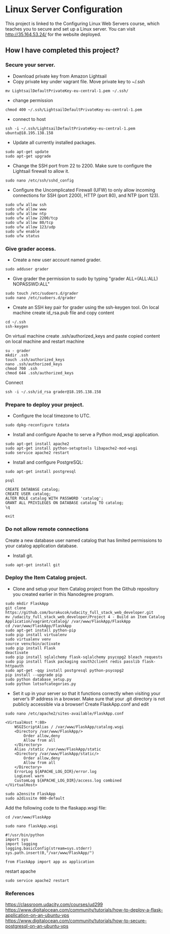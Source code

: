 # Linux Server Configuration
This project is linked to the Configuring Linux Web Servers course, which teaches you to secure and set up a Linux server. 
You can visit http://35.164.53.24/ for the website deployed.

## How I have completed this project?

### Secure your server.
* Download private key from Amazon Lightsail
* Copy private key under vagrant file. Move private key to ~/.ssh
```
mv LightsailDefaultPrivateKey-eu-central-1.pem ~/.ssh/
```
* change permission
```
chmod 400 ~/.ssh/LightsailDefaultPrivateKey-eu-central-1.pem
```
* connect to host
```
ssh -i ~/.ssh/LightsailDefaultPrivateKey-eu-central-1.pem ubuntu@18.195.138.158
```
* Update all currently installed packages.
```
sudo apt-get update
sudo apt-get upgrade
```
* Change the SSH port from 22 to 2200. Make sure to configure the Lightsail firewall to allow it.
```
sudo nano /etc/ssh/sshd_config
```
* Configure the Uncomplicated Firewall (UFW) to only allow incoming connections for SSH (port 2200), HTTP (port 80), and NTP (port 123).
```
sudo ufw allow ssh
sudo ufw allow www
sudo ufw allow ntp
sudo ufw allow 2200/tcp
sudo ufw allow 80/tcp
sudo ufw allow 123/udp
sudo ufw enable 
sudo ufw status
```
### Give grader access.
* Create a new user account named grader.
```
sudo adduser grader
```
* Give grader the permission to sudo by typing "grader ALL=(ALL:ALL) NOPASSWD:ALL"
```
sudo touch /etc/sudoers.d/grader
sudo nano /etc/sudoers.d/grader
```

* Create an SSH key pair for grader using the ssh-keygen tool.
On local machine create id_rsa.pub file and copy content
```
cd ~/.ssh
ssh-keygen
```
On virtual machine create .ssh/authorized_keys and paste copied content on local machine and restart machine
```
su - grader
mkdir .ssh
touch .ssh/authorized_keys
nano .ssh/authorized_keys
chmod 700 .ssh
chmod 644 .ssh/authorized_keys
```
Connect
```
ssh -i ~/.ssh/id_rsa grader@18.195.138.158
```

### Prepare to deploy your project.
* Configure the local timezone to UTC.
```
sudo dpkg-reconfigure tzdata
```
* Install and configure Apache to serve a Python mod_wsgi application.

```
sudo apt-get install apache2
sudo apt-get install python-setuptools libapache2-mod-wsgi
sudo service apache2 restart
```
* Install and configure PostgreSQL:
```
sudo apt-get install postgresql
```

```
psql
```

```
CREATE DATABASE catalog;
CREATE USER catalog;
ALTER ROLE catalog WITH PASSWORD 'catalog';
GRANT ALL PRIVILEGES ON DATABASE catalog TO catalog;
\q
```

```
exit
```

### Do not allow remote connections
Create a new database user named catalog that has limited permissions to your catalog application database.
* Install git.
```
sudo apt-get install git
```

### Deploy the Item Catalog project.
* Clone and setup your Item Catalog project from the Github repository you created earlier in this Nanodegree program.
```
sudo mkdir FlaskApp
git clone https://github.com/burakucok/udacity_full_stack_web_developer.git
mv /udacity_full_stack_web_developer/Project 4 - Build an Item Catalog Application/vagrant/catalog/ /var/www/FlaskApp/FlaskApp
cd /var/www/FlaskApp/FlaskApp
sudo apt-get install python-pip
sudo pip install virtualenv 
sudo virtualenv venv
source venv/bin/activate 
sudo pip install Flask 
deactivate
sudo pip install sqlalchemy flask-sqlalchemy psycopg2 bleach requests
sudo pip install flask packaging oauth2client redis passlib flask-httpauth
sudo apt-get -qqy install postgresql python-psycopg2
pip install --upgrade pip
sudo python database_setup.py
sudo python lotsofcategories.py
```

* Set it up in your server so that it functions correctly when visiting your server’s IP address in a browser. Make sure that your .git directory is not publicly accessible via a browser!
Create FlaskApp.conf and edit 
```
sudo nano /etc/apache2/sites-available/FlaskApp.conf
```

```
<VirtualHost *:80>
	WSGIScriptAlias / /var/www/FlaskApp/catalog.wsgi
	<Directory /var/www/FlaskApp/>
		Order allow,deny
		Allow from all
	</Directory>
	Alias /static /var/www/FlaskApp/static
	<Directory /var/www/FlaskApp/static/>
		Order allow,deny
		Allow from all
	</Directory>
	ErrorLog ${APACHE_LOG_DIR}/error.log
	LogLevel warn
	CustomLog ${APACHE_LOG_DIR}/access.log combined
</VirtualHost>
```

```
sudo a2ensite FlaskApp
sudo a2dissite 000-default
```

Add the following code to the flaskapp.wsgi file:
```
cd /var/www/FlaskApp

sudo nano flaskApp.wsgi 
```

```
#!/usr/bin/python
import sys
import logging
logging.basicConfig(stream=sys.stderr)
sys.path.insert(0,"/var/www/FlaskApp/")

from FlaskApp import app as application
```

restart apache
```
sudo service apache2 restart
```
### References
https://classroom.udacity.com/courses/ud299
https://www.digitalocean.com/community/tutorials/how-to-deploy-a-flask-application-on-an-ubuntu-vps
https://www.digitalocean.com/community/tutorials/how-to-secure-postgresql-on-an-ubuntu-vps
